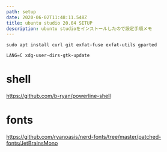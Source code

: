 ```yaml
---
path: setup
date: 2020-06-02T11:48:11.548Z
title: ubuntu studio 20.04 SETUP
description: ubuntu studioをインストールしたので設定手順メモ
---
```

```
sudo apt install curl git exfat-fuse exfat-utils gparted
```
```
LANG=C xdg-user-dirs-gtk-update
```

# shell
https://github.com/b-ryan/powerline-shell
# fonts
https://github.com/ryanoasis/nerd-fonts/tree/master/patched-fonts/JetBrainsMono
